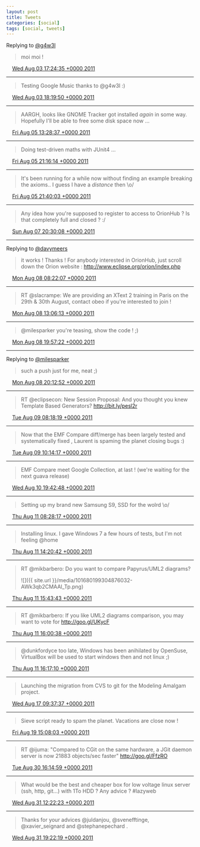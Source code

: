 ```yaml
---
layout: post
title: Tweets
categories: [social]
tags: [social, tweets]
---
```


Replying to [@g4w3l](https://twitter.com/g4w3l/status/98758223502376960)

> moi moi !

<img src="{{ site.url }}/media/tweet.ico" width="12" /> [Wed Aug 03 17:24:35 +0000 2011](https://twitter.com/bruncedric/status/98806482019160064)

----

> Testing Google Music thanks to @g4w3l :)

<img src="{{ site.url }}/media/tweet.ico" width="12" /> [Wed Aug 03 18:19:50 +0000 2011](https://twitter.com/bruncedric/status/98820384987693057)

----

> AARGH, looks like GNOME Tracker got installed *again* in some way.  Hopefully I'll be able to free some disk space now ...

<img src="{{ site.url }}/media/tweet.ico" width="12" /> [Fri Aug 05 13:28:37 +0000 2011](https://twitter.com/bruncedric/status/99471875356372992)

----

> Doing test-driven maths with JUnit4  ...

<img src="{{ site.url }}/media/tweet.ico" width="12" /> [Fri Aug 05 21:16:14 +0000 2011](https://twitter.com/bruncedric/status/99589553769295872)

----

> It's been running for a while now without finding an example breaking the axioms.. I guess I have a *distance* then \o/

<img src="{{ site.url }}/media/tweet.ico" width="12" /> [Fri Aug 05 21:40:03 +0000 2011](https://twitter.com/bruncedric/status/99595547882684416)

----

> Any idea how you're supposed to register to access to OrionHub ? Is that completely full and closed ? :/

<img src="{{ site.url }}/media/tweet.ico" width="12" /> [Sun Aug 07 20:30:08 +0000 2011](https://twitter.com/bruncedric/status/100302725778128896)

----

Replying to [@davymeers](https://twitter.com/davymeers/status/100476050127065088)

> it works ! Thanks !  For anybody interested in OrionHub, just scroll  down the Orion website : http://www.eclipse.org/orion/index.php

<img src="{{ site.url }}/media/tweet.ico" width="12" /> [Mon Aug 08 08:22:07 +0000 2011](https://twitter.com/bruncedric/status/100481903685144576)

----

> RT @slacrampe: We are providing an XText 2 training in Paris on the 29th & 30th August, contact obeo if you're interested to join !

<img src="{{ site.url }}/media/tweet.ico" width="12" /> [Mon Aug 08 13:06:13 +0000 2011](https://twitter.com/bruncedric/status/100553402072838144)

----

> @milesparker you're teasing, show the code ! ;)

<img src="{{ site.url }}/media/tweet.ico" width="12" /> [Mon Aug 08 19:57:22 +0000 2011](https://twitter.com/bruncedric/status/100656871349813248)

----

Replying to [@milesparker](https://twitter.com/milesparker/status/100659806200791040)

> such a push just for me, neat ;)

<img src="{{ site.url }}/media/tweet.ico" width="12" /> [Mon Aug 08 20:12:52 +0000 2011](https://twitter.com/bruncedric/status/100660771419193345)

----

> RT @eclipsecon: New Session Proposal: And you thought you knew Template Based Generators? http://bit.ly/pesl2r

<img src="{{ site.url }}/media/tweet.ico" width="12" /> [Tue Aug 09 08:18:19 +0000 2011](https://twitter.com/bruncedric/status/100843336667107329)

----

> Now that the EMF Compare diff/merge has been largely tested and systematically fixed , Laurent is spaming the planet closing bugs :)

<img src="{{ site.url }}/media/tweet.ico" width="12" /> [Tue Aug 09 10:14:17 +0000 2011](https://twitter.com/bruncedric/status/100872518969196544)

----

> EMF Compare meet  Google Collection, at last ! (we're waiting for the next guava release)

<img src="{{ site.url }}/media/tweet.ico" width="12" /> [Wed Aug 10 19:42:48 +0000 2011](https://twitter.com/bruncedric/status/101377980663738368)

----

> Setting up my brand new Samsung S9, SSD for the wolrd \o/

<img src="{{ site.url }}/media/tweet.ico" width="12" /> [Thu Aug 11 08:28:17 +0000 2011](https://twitter.com/bruncedric/status/101570618914377729)

----

> Installing linux. I gave Windows 7 a few hours of tests, but I'm not feeling @home

<img src="{{ site.url }}/media/tweet.ico" width="12" /> [Thu Aug 11 14:20:42 +0000 2011](https://twitter.com/bruncedric/status/101659310114873344)

----

> RT @mikbarbero: Do you want to compare Papyrus/UML2 diagrams? 
> 
> ![]({{ site.url }}/media/101680199304876032-AWk3qb2CMAAl_Tp.png)

<img src="{{ site.url }}/media/tweet.ico" width="12" /> [Thu Aug 11 15:43:43 +0000 2011](https://twitter.com/bruncedric/status/101680199304876032)

----

> RT @mikbarbero: If you like UML2 diagrams comparison, you may want to vote for http://goo.gl/UKycF

<img src="{{ site.url }}/media/tweet.ico" width="12" /> [Thu Aug 11 16:00:38 +0000 2011](https://twitter.com/bruncedric/status/101684456024326144)

----

> @dunkfordyce too late, Windows has been anihilated by OpenSuse, VirtualBox will be used to start windows then and not linux ;)

<img src="{{ site.url }}/media/tweet.ico" width="12" /> [Thu Aug 11 16:17:10 +0000 2011](https://twitter.com/bruncedric/status/101688617222684674)

----

> Launching the migration from CVS to git for the Modeling Amalgam project.

<img src="{{ site.url }}/media/tweet.ico" width="12" /> [Wed Aug 17 09:37:37 +0000 2011](https://twitter.com/bruncedric/status/103762394727198721)

----

> Sieve script ready to spam the planet. Vacations are close now !

<img src="{{ site.url }}/media/tweet.ico" width="12" /> [Fri Aug 19 15:08:03 +0000 2011](https://twitter.com/bruncedric/status/104570329162194945)

----

> RT @ijuma: "Compared to CGit on the same hardware, a JGit daemon server is now
> 21883 objects/sec faster" http://goo.gl/FfzRO

<img src="{{ site.url }}/media/tweet.ico" width="12" /> [Tue Aug 30 16:14:59 +0000 2011](https://twitter.com/bruncedric/status/108573437475299328)

----

> What would be the best and cheaper box for low voltage linux server (ssh, http, git...) with 1To HDD  ? Any advice ? #lazyweb

<img src="{{ site.url }}/media/tweet.ico" width="12" /> [Wed Aug 31 12:22:23 +0000 2011](https://twitter.com/bruncedric/status/108877289009319938)

----

> Thanks for your advices @juldanjou, @svenefftinge, @xavier_seignard and @stephanepechard .

<img src="{{ site.url }}/media/tweet.ico" width="12" /> [Wed Aug 31 19:22:19 +0000 2011](https://twitter.com/bruncedric/status/108982971058495489)